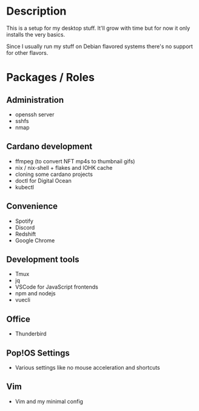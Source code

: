 # Description
This is a setup for my desktop stuff.
It'll grow with time but for now it only installs the very basics.

Since I usually run my stuff on Debian flavored systems there's no support for other flavors.


# Packages / Roles
## Administration
* openssh server
* sshfs
* nmap

## Cardano development
* ffmpeg (to convert NFT mp4s to thumbnail gifs)
* nix / nix-shell + flakes and IOHK cache
* cloning some cardano projects
* doctl for Digital Ocean
* kubectl

## Convenience
* Spotify
* Discord
* Redshift
* Google Chrome

## Development tools
* Tmux
* jq
* VSCode for JavaScript frontends
* npm and nodejs
* vuecli

## Office
* Thunderbird

## Pop!OS Settings
* Various settings like no mouse acceleration and shortcuts

## Vim
* Vim and my minimal config
